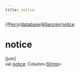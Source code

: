 ```yaml
---
title: notice
---
```

//[Perry](../../../index.html)/[database](../index.html)/[Alliances](index.html)/[notice](notice.html)



# notice



[jvm]\
val [notice](notice.html): Column&lt;[String](https://kotlinlang.org/api/latest/jvm/stdlib/kotlin/-string/index.html)&gt;




